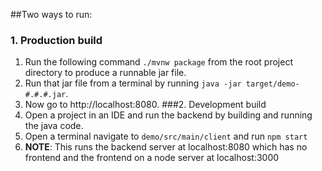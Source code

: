 ##Two ways to run:

### 1. Production build
1. Run the following command `./mvnw package` from the root project directory to produce a runnable jar file.
2. Run that jar file from a terminal by running `java -jar target/demo-#.#.#.jar`.
3. Now go to http://localhost:8080.
###2. Development build
1. Open a project in an IDE and run the backend by building and running the java code.
2. Open a terminal navigate to `demo/src/main/client` and run `npm start`
3. **NOTE**: This runs the backend server at localhost:8080 which has no frontend
and the frontend on a node server at localhost:3000
